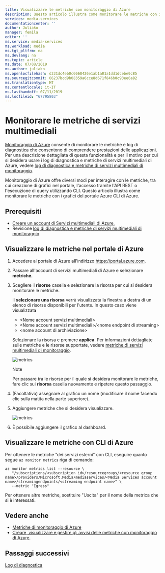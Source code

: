 ```yaml
---
title: Visualizzare le metriche con monitoraggio di Azure
description: Questo articolo illustra come monitorare le metriche con i grafici del portale Azure CLI di Azure.
services: media-services
documentationcenter: ''
author: Juliako
manager: femila
editor: ''
ms.service: media-services
ms.workload: media
ms.tgt_pltfrm: na
ms.devlang: na
ms.topic: article
ms.date: 07/08/2019
ms.author: juliako
ms.openlocfilehash: d331dc4eb0c6668426e1ab1a01a1dd1dcebe0c85
ms.sourcegitcommit: 66237bcd9b08359a6cce8d671f846b0c93ee6a82
ms.translationtype: MT
ms.contentlocale: it-IT
ms.lasthandoff: 07/11/2019
ms.locfileid: "67795803"
---
```

# <a name="monitor-media-services-metrics"></a>Monitorare le metriche di servizi multimediali 

[Monitoraggio di Azure](../../azure-monitor/overview.md) consente di monitorare le metriche e log di diagnostica che consentono di comprendere prestazioni delle applicazioni. Per una descrizione dettagliata di questa funzionalità e per il motivo per cui si desidera usare i log di diagnostica e metriche di servizi multimediali di Azure, vedere [log di diagnostica e metriche di servizi multimediali di monitoraggio](media-services-metrics-diagnostic-logs.md).

Monitoraggio di Azure offre diversi modi per interagire con le metriche, tra cui creazione di grafici nel portale, l'accesso tramite l'API REST o l'esecuzione di query utilizzando CLI. Questo articolo illustra come monitorare le metriche con i grafici del portale Azure CLI di Azure.

## <a name="prerequisites"></a>Prerequisiti

- [Creare un account di Servizi multimediali di Azure.](create-account-cli-how-to.md)
- Revisione [log di diagnostica e metriche di servizi multimediali di monitoraggio](media-services-metrics-diagnostic-logs.md)

## <a name="view-metrics-in-azure-portal"></a>Visualizzare le metriche nel portale di Azure

1. Accedere al portale di Azure all'indirizzo https://portal.azure.com.
1. Passare all'account di servizi multimediali di Azure e selezionare **metriche**.
1. Scegliere il **risorse** casella e selezionare la risorsa per cui si desidera monitorare le metriche. 

    Il **selezionare una risorsa** verrà visualizzata la finestra a destra di un elenco di risorse disponibili per l'utente. In questo caso viene visualizzata 

    * &lt;Nome account servizi multimediali&gt;
    * &lt;Nome account servizi multimediali&gt;/&lt;nome endpoint di streaming&gt;
    * &lt;nome account di archiviazione&gt;

    Selezionare la risorsa e premere **applica**. Per informazioni dettagliate sulle metriche e le risorse supportate, vedere [metriche di servizi multimediali di monitoraggio](media-services-metrics-diagnostic-logs.md).
 
    ![metrics](media/media-services-metrics/metrics02.png)
    
    > [!NOTE]
    > Per passare tra le risorse per il quale si desidera monitorare le metriche, fare clic sui **risorsa** casella nuovamente e ripetere questo passaggio.
1. (Facoltativo) assegnare al grafico un nome (modificare il nome facendo clic sulla matita nella parte superiore).
1. Aggiungere metriche che si desidera visualizzare.

    ![metrics](media/media-services-metrics/metrics03.png)
1. È possibile aggiungere il grafico al dashboard.

## <a name="view-metrics-with-azure-cli"></a>Visualizzare le metriche con CLI di Azure

Per ottenere le metriche "dei servizi esterni" con CLI, eseguire quanto segue `az monitor metrics` riga di comando:

```cli
az monitor metrics list --resource \
   "/subscriptions/<subscription id>/resourcegroups/<resource group name>/providers/Microsoft.Media/mediaservices/<Media Services account name>/streamingendpoints/<streaming endpoint name>" \
   --metric "Egress"
```

Per ottenere altre metriche, sostituire "Uscita" per il nome della metrica che si è interessati.

## <a name="see-also"></a>Vedere anche

* [Metriche di monitoraggio di Azure](../../azure-monitor/platform/data-platform.md)
* [Creare, visualizzare e gestire gli avvisi delle metriche con monitoraggio di Azure](../../azure-monitor/platform/alerts-metric.md).

## <a name="next-steps"></a>Passaggi successivi

[Log di diagnostica](media-services-diagnostic-logs-howto.md)
